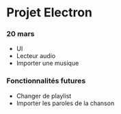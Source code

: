 # Projet Electron


### 20 mars
- UI
- Lecteur audio
- Importer une musique

### Fonctionnalités futures
- Changer de playlist
- Importer les paroles de la chanson